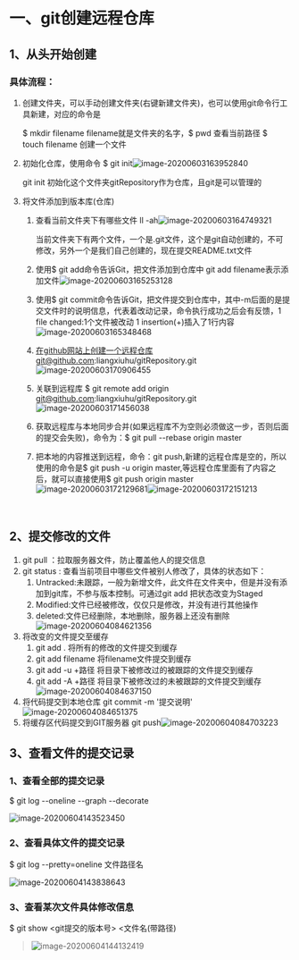 # 一、git创建远程仓库

## 1、从头开始创建

### 具体流程：

1. 创建文件夹，可以手动创建文件夹(右键新建文件夹)，也可以使用git命令行工具新建，对应的命令是

   $ mkdir filename   filename就是文件夹的名字，$ pwd  查看当前路径    $ touch filename  创建一个文件

2. 初始化仓库，使用命令 $ git init![image-20200603163952840](C:\Users\梁修虎\AppData\Roaming\Typora\typora-user-images\image-20200603163952840.png)

   git init 初始化这个文件夹gitRepository作为仓库，且git是可以管理的

3. 将文件添加到版本库(仓库)

   1. 查看当前文件夹下有哪些文件  ll -ah![image-20200603164749321](C:\Users\梁修虎\AppData\Roaming\Typora\typora-user-images\image-20200603164749321.png)

      当前文件夹下有两个文件，一个是.git文件，这个是git自动创建的，不可修改，另外一个是我们自己创建的，现在提交README.txt文件

   2. 使用$ git add命令告诉Git，把文件添加到仓库中 git add filename表示添加文件![image-20200603165253128](C:\Users\梁修虎\AppData\Roaming\Typora\typora-user-images\image-20200603165253128.png)

   3. 使用$ git commit命令告诉Git，把文件提交到仓库中，其中-m后面的是提交文件时的说明信息，代表着改动记录，命令执行成功之后会有反馈，1 file changed:1个文件被改动 1 insertion(+)插入了1行内容![image-20200603165348468](C:\Users\梁修虎\AppData\Roaming\Typora\typora-user-images\image-20200603165348468.png)

   4. 在github网站上创建一个远程仓库git@github.com:liangxiuhu/gitRepository.git![image-20200603170906455](C:\Users\梁修虎\AppData\Roaming\Typora\typora-user-images\image-20200603170906455.png)

      

   5. 关联到远程库 $ git remote add origin git@github.com:liangxiuhu/gitRepository.git![image-20200603171456038](C:\Users\梁修虎\AppData\Roaming\Typora\typora-user-images\image-20200603171456038.png)

   6. 获取远程库与本地同步合并(如果远程库不为空则必须做这一步，否则后面的提交会失败)，命令为：$ git pull --rebase origin master

   7. 把本地的内容推送到远程，命令：git push,新建的远程仓库是空的，所以使用的命令是$ git push -u origin master,等远程仓库里面有了内容之后，就可以直接使用$ git push origin master![image-20200603172129681](C:\Users\梁修虎\AppData\Roaming\Typora\typora-user-images\image-20200603172129681.png)![image-20200603172151213](C:\Users\梁修虎\AppData\Roaming\Typora\typora-user-images\image-20200603172151213.png)

      

   ​	



## 2、提交修改的文件

1. git pull    ：拉取服务器文件，防止覆盖他人的提交信息
2. git status    : 查看当前项目中哪些文件被别人修改了，具体的状态如下：
   1. Untracked:未跟踪，一般为新增文件，此文件在文件夹中，但是并没有添加到git库，不参与版本控制。可通过git add 把状态改变为Staged
   2. Modified:文件已经被修改，仅仅只是修改，并没有进行其他操作
   3. deleted:文件已经删除，本地删除，服务器上还没有删除![image-20200604084621356](C:\Users\梁修虎\AppData\Roaming\Typora\typora-user-images\image-20200604084621356.png)
3. 将改变的文件提交至缓存
   1. git add .    将所有的修改的文件提交到缓存
   2. git add filename  将filename文件提交到缓存
   3. git add -u +路径    将目录下被修改过的被跟踪的文件提交到缓存
   4. git add -A +路径    将目录下被修改过的未被跟踪的文件提交到缓存![image-20200604084637150](C:\Users\梁修虎\AppData\Roaming\Typora\typora-user-images\image-20200604084637150.png)
4. 将代码提交到本地仓库     git commit -m '提交说明'![image-20200604084651375](C:\Users\梁修虎\AppData\Roaming\Typora\typora-user-images\image-20200604084651375.png)
5. 将缓存区代码提交到GIT服务器  git push![image-20200604084703223](C:\Users\梁修虎\AppData\Roaming\Typora\typora-user-images\image-20200604084703223.png)





## 3、查看文件的提交记录

### 1、查看全部的提交记录

$ git log --oneline --graph --decorate

![image-20200604143523450](C:\Users\梁修虎\AppData\Roaming\Typora\typora-user-images\image-20200604143523450.png)



### 2、查看具体文件的提交记录

$ git log --pretty=oneline 文件路径名

![image-20200604143838643](C:\Users\梁修虎\AppData\Roaming\Typora\typora-user-images\image-20200604143838643.png)



### 3、查看某次文件具体修改信息

$ git show <git提交的版本号>  <文件名(带路径)

>![image-20200604144132419](C:\Users\梁修虎\AppData\Roaming\Typora\typora-user-images\image-20200604144132419.png)